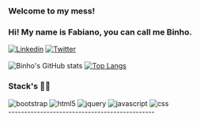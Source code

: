 ### Welcome to my mess!


### Hi! My name is Fabiano, you can call me Binho.
[![Linkedin](https://img.shields.io/badge/LinkedIn-0077B5?style=for-the-badge&logo=linkedin&logoColor=white)](https://www.linkedin.com/in/fabiano-dev-l33413/)
[![Twitter](https://img.shields.io/badge/Twitter-1DA1F2?style=for-the-badge&logo=twitter&logoColor=white)](https://twitter.com/binhodemierda) 
<br> <br/>
![Binho's GitHub stats](https://github-readme-stats.vercel.app/api?username=binhorochatrybe&show_icons=true&theme=dracula)
[![Top Langs](https://github-readme-stats.vercel.app/api/top-langs/?username=binhorochatrybe&layout=compact)](https://github.com/anuraghazra/github-readme-stats)
### Stack's 🐱‍💻
<div  style= 'display: inline_block'> <img alt='bootstrap'src="https://img.shields.io/badge/Bootstrap-563D7C?style=for-the-badge&logo=bootstrap&logoColor=white" /> 
<img alt='html5'src="https://img.shields.io/badge/HTML-239120?style=for-the-badge&logo=html5&logoColor=white" /> 
<img alt='jquery'src="https://img.shields.io/badge/jQuery-0769AD?style=for-the-badge&logo=jquery&logoColor=white" />

<img alt='javascript' src="https://img.shields.io/badge/JavaScript-323330?style=for-the-badge&logo=javascript&logoColor=F7DF1E"/>
<img alt='css'src="https://img.shields.io/badge/CSS-239120?&style=for-the-badge&logo=css3&logoColor=white"/>
</div>
----------------------------------------------
<!--
**binhorochatrybe/binhorochatrybe** is a ✨ _special_ ✨ repository because its `README.md` (this file) appears on your GitHub profile.

Here are some ideas to get you started:

- 🔭 I’m currently working on ...
- 🌱 I’m currently learning ...
- 👯 I’m looking to collaborate on ...
- 🤔 I’m looking for help with ...
- 💬 Ask me about ...
- 📫 How to reach me: ...
- 😄 Pronouns: ...
- ⚡ Fun fact: ...
-->

